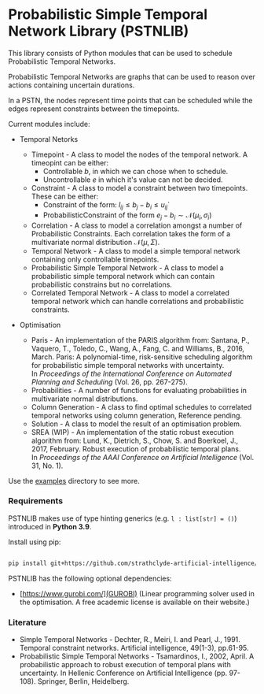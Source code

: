# Probabilistic Simple Temporal Network Library (PSTNLIB)

  

This library consists of Python modules that can be used to schedule Probabilistic Temporal Networks.

Probabilistic Temporal Networks are graphs that can be used to reason over actions containing uncertain durations.

In a PSTN, the nodes represent time points that can be scheduled while the edges represent constraints between the timepoints.

  

Current modules include:

- Temporal Netorks
    - Timepoint - A class to model the nodes of the temporal network. A timeopint can be either:
        - Controllable $b$, in which we can chose when to schedule.
        - Uncontrollable $e$ in which it's value can not be decided.
    - Constraint - A class to model a constraint between two timepoints. These can be either:
	    - Constraint of the form:  $l_{ij} \leq b_j - b_i \leq u_{ij}$`
		- ProbabilisticConstraint of the form $e_j - b_i \sim \mathcal{N}(\mu_i, \sigma_i)$
	- Correlation - A class to model a correlation amongst a number of Probabilistic Constraints. Each correlation takes the form of a multivariate normal distribution $\mathcal{N}(\mu, \Sigma)$.
	- Temporal Network - A class to model a simple temporal network containing only controllable timepoints.
	- Probabilistic Simple Temporal Network - A class to model a probabilistic simple temporal network which can contain probabilistic constrains but no correlations.
	- Correlated Temporal Network - A class to model a correlated temporal network which can handle correlations and probabilistic constraints.
	
- Optimisation
	- Paris - An implementation of the PARIS algorithm from: Santana, P., Vaquero, T., Toledo, C., Wang, A., Fang, C. and Williams, B., 2016, March. Paris: A polynomial-time, risk-sensitive scheduling algorithm for probabilistic simple temporal networks with uncertainty. In _Proceedings of the International Conference on Automated Planning and Scheduling_ (Vol. 26, pp. 267-275).
	- Probabilities - A number of functions for evaluating probabilities in multivariate normal distributions.
	- Column Generation - A class to find optimal schedules to correlated temporal networks using column generation, Reference pending.
	- Solution - A class to model the result of an optimisation problem.
	- SREA (WIP) - An implementation of the static robust execution algorithm from: Lund, K., Dietrich, S., Chow, S. and Boerkoel, J., 2017, February. Robust execution of probabilistic temporal plans. In _Proceedings of the AAAI Conference on Artificial Intelligence_ (Vol. 31, No. 1).

Use the [examples](examples) directory to see more. 

### Requirements

PSTNLIB makes use of type hinting generics (e.g. `l : list[str] = ()`) introduced in **Python 3.9**.

Install using pip:

```bash

pip install git+https://github.com/strathclyde-artificial-intelligence/pstnlib.git

```

PSTNLIB has the following optional dependencies:

- [https://www.gurobi.com/](GUROBI) (Linear programming solver used in the optimisation. A free academic license is available on their website.)
  

### Literature

- Simple Temporal Networks - Dechter, R., Meiri, I. and Pearl, J., 1991. Temporal constraint networks. Artificial intelligence, 49(1-3), pp.61-95.
- Probabilistic Simple Temporal Networks - Tsamardinos, I., 2002, April. A probabilistic approach to robust execution of temporal plans with uncertainty. In Hellenic Conference on Artificial Intelligence (pp. 97-108). Springer, Berlin, Heidelberg.